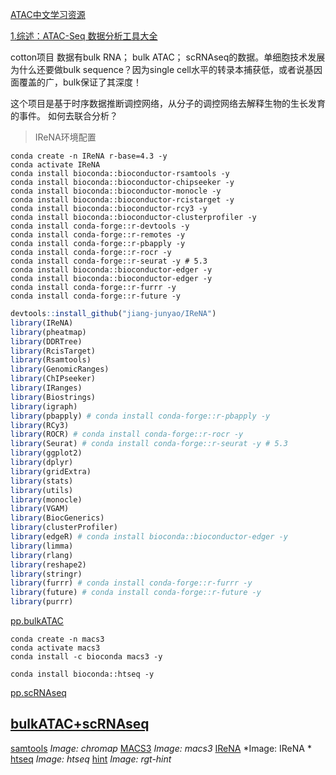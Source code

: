 [ATAC中文学习资源](https://mp.weixin.qq.com/mp/appmsgalbum?__biz=MzAxMDkxODM1Ng==&action=getalbum&album_id=3825619502127398912&subscene=189&scenenote=https%3A%2F%2Fmp.weixin.qq.com%2Fs%3F__biz%3DMzAxMDkxODM1Ng%3D%3D%26mid%3D2247538904%26idx%3D1%26sn%3Db8a8393137c5e599e5f7a1b33715d4e9%26chksm%3D9b4b1863ac3c91750db3d0d5f0732905197bffcf786454309094cebc96e797c07f6a04dd1fb0%26cur_album_id%3D3825619502127398912%26scene%3D189%26key%3Ddaf9bdc5abc4e8d0851611211b85885dbdc306f6d992b3cef8eef0c0bcbdab0f778f294c8cf6dc082f581bcc7372b6ba2704cfeba7cc937b4c98742ff897e7d4ef4aa9ebe4ec334af028e6b504b6ebaf6884621c2102adb09d725771c46bffe01085ee6b39742271db5cf8ed655d013022afe79bf821c1cab206482948f7071b%26ascene%3D0%26uin%3DNDIxMzk4MTk3%26devicetype%3DWindows%2B11%2Bx64%26version%3D63090c33%26lang%3Dzh_CN%26countrycode%3DCN%26exportkey%3Dn_ChQIAhIQj6Pe6cyNMp0D49NAt6LmZhLmAQIE97dBBAEAAAAAADdcNmS%252Ba1sAAAAOpnltbLcz9gKNyK89dVj0i0JJwIhsKgwUiurYkjY88FVyEcYdGphnQEO%252BTD7vXb3GyCJ08cCSqMxRu84V%252BKSftWd8WdCpmr2pJkv%252BhE2vorTlAHRfqzfloGOnFLfdITdFvP1MHIjPdUzj%252BVCQuDfaSkJ0KH4hjvpgjupLYHVsnw1uIufC9PqVNG2pMTYP4hofIoopMBQ9F9hhjKYkscLj9hBb2Ax8mwR1jr1PmdfM37AmfZb01SkUYHoKOpeyRqTToCjQBequnmoNVvx9fTxj%26acctmode%3D0%26pass_ticket%3D%252BzkNfT%252FzC8z%252F2ygWf1AwYZ%252FAlE81E1r%252BDRKfc8SQYA1gtHVgExFF1b108S4Q5jGj%26wx_header%3D1&nolastread=1&sessionid=1742267548#wechat_redirect)

[1.综述：ATAC-Seq 数据分析工具大全](https://mp.weixin.qq.com/s/DSm7z9Z2QYfZJ5A_Ch7Z6g)

cotton项目
数据有bulk RNA； bulk ATAC； scRNAseq的数据。单细胞技术发展为什么还要做bulk sequence？因为single cell水平的转录本捕获低，或者说基因面覆盖的广，bulk保证了其深度！

这个项目是基于时序数据推断调控网络，从分子的调控网络去解释生物的生长发育的事件。
如何去联合分析？

> IReNA环境配置
```shell
conda create -n IReNA r-base=4.3 -y
conda activate IReNA
conda install bioconda::bioconductor-rsamtools -y
conda install bioconda::bioconductor-chipseeker -y
conda install bioconda::bioconductor-monocle -y
conda install bioconda::bioconductor-rcistarget -y
conda install bioconda::bioconductor-rcy3 -y
conda install bioconda::bioconductor-clusterprofiler -y
conda install conda-forge::r-devtools -y
conda install conda-forge::r-remotes -y
conda install conda-forge::r-pbapply -y
conda install conda-forge::r-rocr -y
conda install conda-forge::r-seurat -y # 5.3
conda install bioconda::bioconductor-edger -y
conda install bioconda::bioconductor-edger -y
conda install conda-forge::r-furrr -y
conda install conda-forge::r-future -y
```

```R
devtools::install_github("jiang-junyao/IReNA")
library(IReNA)
library(pheatmap)
library(DDRTree)
library(RcisTarget)
library(Rsamtools)
library(GenomicRanges)
library(ChIPseeker)
library(IRanges)
library(Biostrings)
library(igraph)
library(pbapply) # conda install conda-forge::r-pbapply -y
library(RCy3)
library(ROCR) # conda install conda-forge::r-rocr -y
library(Seurat) # conda install conda-forge::r-seurat -y # 5.3
library(ggplot2)
library(dplyr)
library(gridExtra)
library(stats)
library(utils)
library(monocle)
library(VGAM)
library(BiocGenerics)
library(clusterProfiler)
library(edgeR) # conda install bioconda::bioconductor-edger -y
library(limma)
library(rlang)
library(reshape2)
library(stringr)
library(furrr) # conda install conda-forge::r-furrr -y
library(future) # conda install conda-forge::r-future -y
library(purrr)
```

[pp.bulkATAC](https://jiang-junyao.github.io/IReNA/ATAC-seq-preprocessing)
```shell
conda create -n macs3
conda activate macs3
conda install -c bioconda macs3 -y
```

```shell
conda install bioconda::htseq -y
```
[pp.scRNAseq](https://jiang-junyao.github.io/IReNA/scRNA-seq-preprocessing)

## [bulkATAC+scRNAseq](https://jiang-junyao.github.io/IReNA/scATAC+scRNA)
[samtools]() *Image: chromap*
[MACS3](https://macs3-project.github.io/MACS/index.html) *Image: macs3*
[IReNA]() *Image: IReNA *
[htseq](https://github.com/htseq/htseq) *Image: htseq*
[hint](https://reg-gen.readthedocs.io/en/latest/hint/introduction.html) *Image: rgt-hint*
